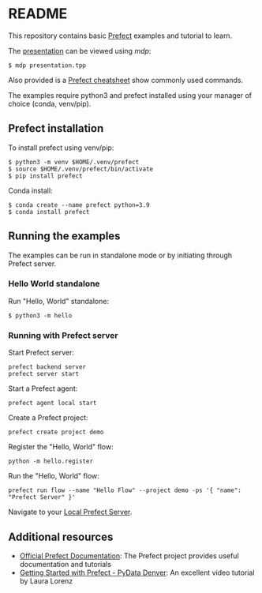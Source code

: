 # README

This repository contains basic [Prefect](https://www.prefect.io/) examples and tutorial to learn.

The [presentation](presentation.md) can be viewed using *mdp*:

    $ mdp presentation.tpp

Also provided is a [Prefect cheatsheet](cheatsheat.md) show commonly used commands.

The examples require python3 and prefect installed using your manager of choice (conda, venv/pip).

## Prefect installation

To install prefect using venv/pip:

    $ python3 -m venv $HOME/.venv/prefect
    $ source $HOME/.venv/prefect/bin/activate
    $ pip install prefect

Conda install:

    $ conda create --name prefect python=3.9
    $ conda install prefect

## Running the examples

The examples can be run in standalone mode or by initiating through Prefect server.

### Hello World standalone

Run "Hello, World" standalone:

    $ python3 -m hello

### Running with Prefect server

Start Prefect server:

    prefect backend server
    prefect server start

Start a Prefect agent:

    prefect agent local start

Create a Prefect project:

    prefect create project demo

Register the "Hello, World" flow:

    python -m hello.register

Run the "Hello, World" flow:

    prefect run flow --name "Hello Flow" --project demo -ps '{ "name": "Prefect Server" }'

Navigate to your [Local Prefect Server](http://localhost:8080).

## Additional resources

- [Official Prefect Documentation](https://docs.prefect.io/): The Prefect project provides useful documentation and tutorials
- [Getting Started with Prefect - PyData Denver](https://www.youtube.com/watch?v=FETN0iivZps): An excellent video tutorial by Laura Lorenz
